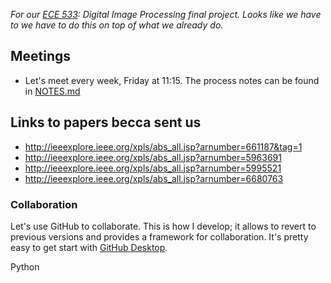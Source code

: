 *For our [ECE 533]: Digital Image Processing final project. Looks like we have
to we have to do this on top of what we already do.*

## Meetings
* Let's meet every week, Friday at 11:15. The process notes can be found in
  [NOTES.md](NOTES.md)

## Links to papers becca sent us
* http://ieeexplore.ieee.org/xpls/abs_all.jsp?arnumber=661187&tag=1
* http://ieeexplore.ieee.org/xpls/abs_all.jsp?arnumber=5963691
* http://ieeexplore.ieee.org/xpls/abs_all.jsp?arnumber=5995521
* http://ieeexplore.ieee.org/xpls/abs_all.jsp?arnumber=6680763

### Collaboration
Let's use GitHub to collaborate. This is how I develop; it allows to revert to
previous versions and provides a framework for collaboration. It's pretty easy
to get start with [GitHub Desktop].

[GitHub Desktop]:https://desktop.github.com
[blog post]:http://scottsievert.github.io/blog/2015/09/01/matlab-to-python/
[ECE 533]:http://courses.engr.wisc.edu/ece/ece533.html

Python
